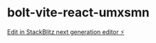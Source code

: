 # bolt-vite-react-umxsmn

[Edit in StackBlitz next generation editor ⚡️](https://stackblitz.com/~/github.com/jasonyuealt/bolt-vite-react-umxsmn)